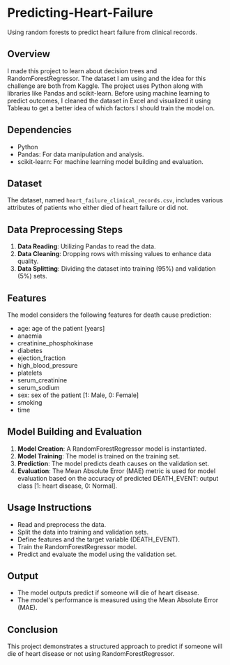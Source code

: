 # Predicting-Heart-Failure
Using random forests to predict heart failure from clinical records.

## Overview
I made this project to learn about decision trees and RandomForestRegressor. The dataset I am using and the idea for this challenge are both from Kaggle. The project uses Python along with libraries like Pandas and scikit-learn. Before using machine learning to predict outcomes, I cleaned the dataset in Excel and visualized it using Tableau to get a better idea of which factors I should train the model on.

## Dependencies
- Python
- Pandas: For data manipulation and analysis.
- scikit-learn: For machine learning model building and evaluation.

## Dataset
The dataset, named `heart_failure_clinical_records.csv`, includes various attributes of patients who either died of heart failure or did not.

## Data Preprocessing Steps
1. **Data Reading**: Utilizing Pandas to read the data.
2. **Data Cleaning**: Dropping rows with missing values to enhance data quality.
3. **Data Splitting**: Dividing the dataset into training (95%) and validation (5%) sets.

## Features
The model considers the following features for death cause prediction:
- age: age of the patient [years]
- anaemia
- creatinine_phosphokinase
- diabetes
- ejection_fraction
- high_blood_pressure
- platelets
- serum_creatinine
- serum_sodium
- sex: sex of the patient [1: Male, 0: Female]
- smoking
- time

## Model Building and Evaluation
1. **Model Creation**: A RandomForestRegressor model is instantiated.
2. **Model Training**: The model is trained on the training set.
3. **Prediction**: The model predicts death causes on the validation set.
4. **Evaluation**: The Mean Absolute Error (MAE) metric is used for model evaluation based on the accuracy of predicted DEATH_EVENT: output class [1: heart disease, 0: Normal].

## Usage Instructions
- Read and preprocess the data.
- Split the data into training and validation sets.
- Define features and the target variable (DEATH_EVENT).
- Train the RandomForestRegressor model.
- Predict and evaluate the model using the validation set.

## Output
- The model outputs predict if someone will die of heart disease.
- The model's performance is measured using the Mean Absolute Error (MAE).

## Conclusion
This project demonstrates a structured approach to predict if someone will die of heart disease or not using RandomForestRegressor.
